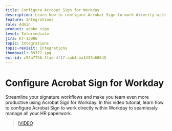 ```yaml
---
title: Configure Acrobat Sign for Workday
description: Learn how to configure Acrobat Sign to work directly within Workday to seamlessly manage all your HR paperwork
feature: Integrations
role: Admin
product: adobe sign
level: Intermediate
jira: KT-13006
topic: Integrations
topic-revisit: Integrations
thumbnail: 39372.jpg
exl-id: c94a7756-1fae-4f17-aab4-ea1437b68645
---
```

# Configure Acrobat Sign for Workday

Streamline your signature workflows and make you team even more productive using Acrobat Sign for Workday. In this video tutorial, learn how to configure Acrobat Sign to work directly within Workday to seamlessly manage all your HR paperwork.

>[!VIDEO](https://video.tv.adobe.com/v/39372?quality=12&learn=on&hidetitle=true)
